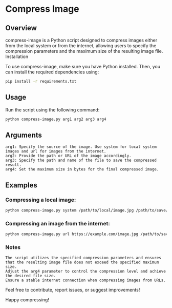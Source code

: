 # Compress Image
## Overview

compress-image is a Python script designed to compress images either from the local system or from the internet, allowing users to specify the compression parameters and the maximum size of the resulting image file.
Installation

To use compress-image, make sure you have Python installed. Then, you can install the required dependencies using:

```bash
pip install -r requirements.txt
```

## Usage

Run the script using the following command:

```bash
python compress-image.py arg1 arg2 arg3 arg4
```

## Arguments

    arg1: Specify the source of the image. Use system for local system images and url for images from the internet.
    arg2: Provide the path or URL of the image accordingly.
    arg3: Specify the path and name of the file to save the compressed result.
    arg4: Set the maximum size in bytes for the final compressed image.

## Examples
### Compressing a local image:

```bash
python compress-image.py system /path/to/local/image.jpg /path/to/save/compressed_image.jpg 500000
```

### Compressing an image from the internet:

```bash
python compress-image.py url https://example.com/image.jpg /path/to/save/compressed_image.jpg 500000
```

### Notes

    The script utilizes the specified compression parameters and ensures that the resulting image file does not exceed the specified maximum size.
    Adjust the arg4 parameter to control the compression level and achieve the desired file size.
    Ensure a stable internet connection when compressing images from URLs.

Feel free to contribute, report issues, or suggest improvements!

Happy compressing!